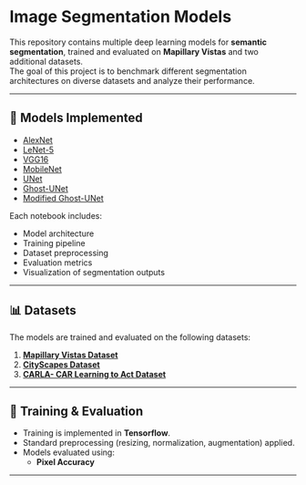 # Image Segmentation Models

This repository contains multiple deep learning models for **semantic segmentation**, trained and evaluated on **Mapillary Vistas** and two additional datasets.  
The goal of this project is to benchmark different segmentation architectures on diverse datasets and analyze their performance.

---

## 📂 Models Implemented

- [AlexNet](./AlexNet.ipynb)  
- [LeNet-5](./LeNet-5.ipynb)  
- [VGG16](./VGG16.ipynb)  
- [MobileNet](./MobileNet.ipynb)  
- [UNet](./unet.ipynb)  
- [Ghost-UNet](./Ghost_unet.ipynb)  
- [Modified Ghost-UNet](./Modified%20Ghost_unet.ipynb)  

Each notebook includes:
- Model architecture  
- Training pipeline  
- Dataset preprocessing  
- Evaluation metrics  
- Visualization of segmentation outputs  

---

## 📊 Datasets

The models are trained and evaluated on the following datasets:

1. **[Mapillary Vistas Dataset](https://www.mapillary.com/dataset/vistas)**  
2. **[CityScapes Dataset](https://www.cityscapes-dataset.com/)**
3. **[CARLA- CAR Learning to Act Dataset](https://carla.org/)**  

---

## 🚀 Training & Evaluation

- Training is implemented in **Tensorflow**.  
- Standard preprocessing (resizing, normalization, augmentation) applied.  
- Models evaluated using:
  - **Pixel Accuracy**  

---
